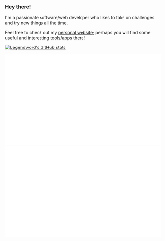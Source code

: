 ### Hey there!

I'm a passionate software/web developer who likes to take on challenges and try new things all the time.

Feel free to check out my [personal website](https://legendword.com/); perhaps you will find some useful and interesting tools/apps there!

[![Legendword's GitHub stats](https://github-readme-stats.vercel.app/api?username=legendword&hide_title=true&count_private=true&include_all_commits=true&theme=github_dark&show_icons=true)](https://github.com/legendword?tab=repositories)

![](https://raw.githubusercontent.com/legendword/github-stats/master/generated/overview.svg#gh-dark-mode-only)
![](https://raw.githubusercontent.com/legendword/github-stats/master/generated/languages.svg#gh-dark-mode-only)

